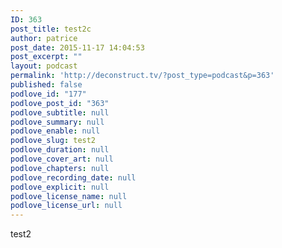 ```yaml
---
ID: 363
post_title: test2c
author: patrice
post_date: 2015-11-17 14:04:53
post_excerpt: ""
layout: podcast
permalink: 'http://deconstruct.tv/?post_type=podcast&p=363'
published: false
podlove_id: "177"
podlove_post_id: "363"
podlove_subtitle: null
podlove_summary: null
podlove_enable: null
podlove_slug: test2
podlove_duration: null
podlove_cover_art: null
podlove_chapters: null
podlove_recording_date: null
podlove_explicit: null
podlove_license_name: null
podlove_license_url: null
---
```

test2